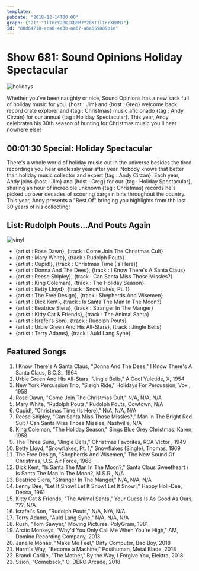 ```yaml
---
template: 
pubdate: "2018-12-14T00:00"
graph: {"2I":"1lTnrY28KIXBRM7Y28KI1lTnrXBRM7"}
id: "88d64718-eca8-4e3b-aa67-a6a559889b1e"
---
```






# Show 681: Sound Opinions Holiday Spectacular

![holidays](https://static.soundopinions.org/images/christmas/XMas%2018.png)

Whether you've been naughty or nice, Sound Opinions has a new sack full of holiday music for you. {host : Jim} and {host : Greg} welcome back record crate explorer and {tag : Christmas} music aficionado {tag : Andy Cirzan} for our annual {tag : Holiday Spectacular}. This year, Andy celebrates his 30th season of hunting for Christmas music you'll hear nowhere else!



## 00:01:30 Special: Holiday Spectacular

There's a whole world of holiday music out in the universe besides the tired recordings you hear endlessly year after year. Nobody knows that better than holiday music collector and expert {tag : Andy Cirzan}. Each year, Andy joins {host : Jim} and {host : Greg} for our {tag : Holiday Spectacular}, sharing an hour of incredible unknown {tag : Christmas} records he's picked up over decades of scouring bargain bins throughout the country. This year, Andy presents a "Best Of" bringing you highlights from thh last 30 years of his collecting!



## List: Rudolph Pouts...And Pouts Again

![vinyl](https://static.soundopinions.org/images/2018/christmasvinylCLOSEUP.jpg)

- {artist : Rose Dawn}, {track : Come Join The Christmas Cult}
- {artist : Mary White}, {track : Rudolph Pouts}
- {artist : Cupid!}, {track : Christmas Time (Is Here)}
- {artist : Donna And The Dees}, {track : I Know There's A Santa Claus}
- {artist : Reese Shipley}, {track : Can Santa Miss Those Missles?}
- {artist : King Coleman}, {track : The Holiday Season}
- {artist : Betty Lloyd}, {track : Snowflakes, Pt. 1}
- {artist : The Free Design}, {track : Shepherds And Wisemen}
- {artist : Dick Kent}, {track : Is Santa The Man In The Moon?}
- {artist : Beatrice Siera}, {track : Stranger In The Manger}
- {artist : Kitty Cat & Friends}, {track : The Animal Santa}
- {artist : Israfel's Son}, {track : Rudolph Pouts}
- {artist : Urbie Green And His All-Stars}, {track : Jingle Bells}
- {artist : Terry Adams}, {track : Auld Lang Syne}



## Featured Songs

1. I Know There's A Santa Claus, "Donna And The Dees," I Know There's A Santa Claus, B.C.S., 1964
2. Urbie Green And His All-Stars, "Jingle Bells," A Cool Yuletide, X, 1954
3. New York Percussion Trio, "Sleigh Ride," Holidays For Percussion, Vox , 1958
4. Rose Dawn, "Come Join The Christmas Cult," N/A, N/A, N/A
5. Mary White, "Rudolph Pouts," Rudolph Pouts, Cowtown, N/A
6. Cupid!, "Christmas Time (Is Here)," N/A, N/A, N/A
7. Reese Shipley, "Can Santa Miss Those Missles?," Man In The Bright Red Suit / Can Santa Miss Those Missles, Nashville, N/A
8. King Coleman, "The Holiday Season," Sings Blue Grey Christmas, Karen, 1958
9. The Three Suns, "Jingle Bells," Christmas Favorites, RCA Victor , 1949
10. Betty Lloyd, "Snowflakes, Pt. 1," Snowflakes (Single), Thomas, 1969
11. The Free Design, "Shepherds And Wisemen," The New Sound Of Christmas, U.S. Air Force, 1968
12. Dick Kent, "Is Santa The Man In The Moon?," Santa Claus Sweetheart / Is Santa The Man In The Moon?, M.S.R., N/A
13. Beatrice Siera, "Stranger In The Manger," N/A, N/A, N/A
14. Lenny Dee, "Let It Snow! Let It Snow! Let It Snow!," Happy Holi-Dee, Decca, 1961
15. Kitty Cat & Friends, "The Animal Santa," Your Guess Is As Good As Ours, ???, N/A
16. Israfel's Son, "Rudolph Pouts," N/A, N/A, N/A
17. Terry Adams, "Auld Lang Syne," N/A, N/A, N/A
18. Rush, "Tom Sawyer," Moving Pictures, PolyGram, 1981
19. Arctic Monkeys, "Why'd You Only Call Me When You're High," AM, Domino Recording Company, 2013
20. Janelle Monáe, "Make Me Feel," Dirty Computer, Bad Boy, 2018
21. Harm's Way, "Become a Machine," Posthuman, Metal Blade, 2018
22. Brandi Carlile, "The Mother," By the Way, I Forgive You, Elektra, 2018
23. Ssion, "Comeback," O, DERO Arcade, 2018